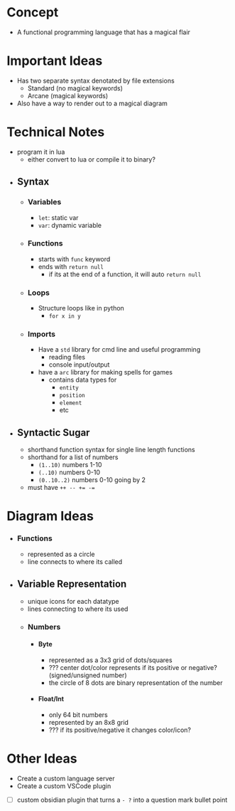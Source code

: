 # Concept
- A functional programming language that has a magical flair

# Important Ideas
 - Has two separate syntax denotated by file extensions
	 - Standard (no magical keywords)
	 - Arcane (magical keywords)
- Also have a way to render out to a magical diagram

# Technical Notes
- program it in lua
	- either convert to lua or compile it to binary?
- ## Syntax
	- ### Variables
		- `let`: static var
		- `var`: dynamic variable
	- ### Functions
		- starts with `func` keyword
		- ends with `return null` 
			- if its at the end of a function, it will auto `return null`
	- ### Loops
		- Structure loops like in python
			- `for x in y`
	- ### Imports
		- Have a `std` library for cmd line and useful programming
			- reading files
			- console input/output
		- have a `arc` library for making spells for games
			- contains data types for 
				- `entity`
				- `position`
				- `element`
				- etc
- ## Syntactic Sugar
	- shorthand function syntax for single line length functions
	- shorthand for a list of numbers
		- `(1..10)` numbers 1-10
		- `(..10)` numbers 0-10
		- `(0..10..2)` numbers 0-10 going by 2
	- must have `++ -- += -=`
# Diagram Ideas
- ### Functions
	- represented as a circle
	- line connects to where its called
- ## Variable Representation
	- unique icons for each datatype
	- lines connecting to where its used
	- ### Numbers
		- #### Byte
			- represented as a 3x3 grid of dots/squares
			- ??? center dot/color represents if its positive or negative? (signed/unsigned number)
			- the circle of 8 dots are binary representation of the number
		- #### Float/Int
			- only 64 bit numbers
			- represented by an 8x8 grid
			- ??? if its positive/negative it changes color/icon?

# Other Ideas
- Create a custom language server
- Create a custom VSCode plugin

- [ ] custom obsidian plugin that turns a `- ?` into  a question mark bullet point
